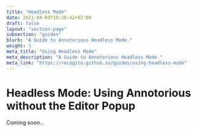 ```yaml
---
title: "Headless Mode"
date: 2021-04-03T10:28:42+02:00
draft: false
layout: "section-page"
subsection: "guides"
blurb: "A Guide to Annotorious Headless Mode."
weight: 3
meta_title: "Using Headless Mode"
meta_description: "A Guide to Annotorious Headless Mode."
meta_link: "https://recogito.github.io/guides/using-headless-mode"
---
```


# Headless Mode: Using Annotorious without the Editor Popup

Coming soon...

